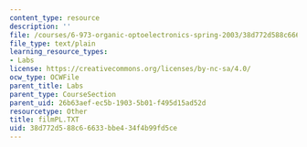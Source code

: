 ```yaml
---
content_type: resource
description: ''
file: /courses/6-973-organic-optoelectronics-spring-2003/38d772d588c66633bbe434f4b99fd5ce_filmPL.TXT
file_type: text/plain
learning_resource_types:
- Labs
license: https://creativecommons.org/licenses/by-nc-sa/4.0/
ocw_type: OCWFile
parent_title: Labs
parent_type: CourseSection
parent_uid: 26b63aef-ec5b-1903-5b01-f495d15ad52d
resourcetype: Other
title: filmPL.TXT
uid: 38d772d5-88c6-6633-bbe4-34f4b99fd5ce
---
```

